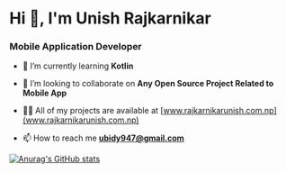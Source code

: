 <h1>Hi 👋, I'm Unish Rajkarnikar</h1>
<h3>Mobile Application Developer</h3>

- 🌱 I’m currently learning **Kotlin**

- 👯 I’m looking to collaborate on **Any Open Source Project Related to Mobile App**

- 👨‍💻 All of my projects are available at [www.rajkarnikarunish.com.np](www.rajkarnikarunish.com.np)

- 📫 How to reach me **ubidy947@gmail.com**

<!-- <p>&nbsp;<img align="center" src="https://github-readme-stats.vercel.app/api?username=Rajkarnikar-unish&show_icons=true&theme=onedark&locale=en" alt="Rajkarnikar-unish" /></p> -->

[![Anurag's GitHub stats](https://github-readme-stats.vercel.app/api?username=Rajkarnikar-unish)](https://github.com/rajkarnikar-unish/github-readme-stats)
